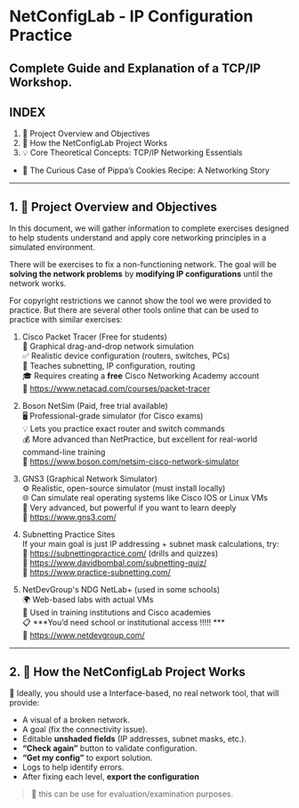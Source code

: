 # NetConfigLab - IP Configuration Practice 
## Complete Guide and Explanation of a TCP/IP Workshop.

## INDEX
1. 📝 Project Overview and Objectives  
2. 🧭 How the NetConfigLab Project Works  
3. 💡 Core Theoretical Concepts: TCP/IP Networking Essentials 
- 📖 The Curious Case of Pippa’s Cookies Recipe: A Networking Story 

--- 

## 1. 📝 Project Overview and Objectives

In this document, we will gather information to complete exercises designed to help students understand and apply core networking principles in a simulated environment.

There will be exercises to fix a non-functioning network. The goal will be **solving the network problems** by **modifying IP configurations** until the network works.

For copyright restrictions we cannot show the tool we were provided to practice. But there are several other tools online that can be used to practice with similar exercises: 

1. Cisco Packet Tracer (Free for students)  
🔧 Graphical drag-and-drop network simulation  
✅ Realistic device configuration (routers, switches, PCs)  
🧠 Teaches subnetting, IP configuration, routing  
🎓 Requires creating a **free** Cisco Networking Academy account  
🔗 https://www.netacad.com/courses/packet-tracer  

2. Boson NetSim (Paid, free trial available)  
🖥️ Professional-grade simulator (for Cisco exams)  
💡 Lets you practice exact router and switch commands  
💰 More advanced than NetPractice, but excellent for real-world command-line training  
🔗 https://www.boson.com/netsim-cisco-network-simulator  

3. GNS3 (Graphical Network Simulator)  
⚙️ Realistic, open-source simulator (must install locally)  
🌐 Can simulate real operating systems like Cisco IOS or Linux VMs  
🔧 Very advanced, but powerful if you want to learn deeply  
🔗 https://www.gns3.com/  

4. Subnetting Practice Sites  
If your main goal is just IP addressing + subnet mask calculations, try:  
🔢 https://subnettingpractice.com/ (drills and quizzes)   
🧠 https://www.davidbombal.com/subnetting-quiz/  
🧮 https://www.practice-subnetting.com/  

5. NetDevGroup's NDG NetLab+ (used in some schools)  
🌍 Web-based labs with actual VMs  
🧰 Used in training institutions and Cisco academies  
📋 ***You’d need school or institutional access !!!!! ***  
🔗 https://www.netdevgroup.com/  

---

## 2. 🧭 How the NetConfigLab Project Works

🧩 Ideally, you should use a Interface-based, no real network tool, that will provide:  
- A visual of a broken network.  
- A goal (fix the connectivity issue).  
- Editable **unshaded fields** (IP addresses, subnet masks, etc.).  
- **“Check again”** button to validate configuration.  
- **“Get my config”** to export solution.  
- Logs to help identify errors.  
- After fixing each level, **export the configuration**  

> 🧠 this can be use for evaluation/examination purposes.   
